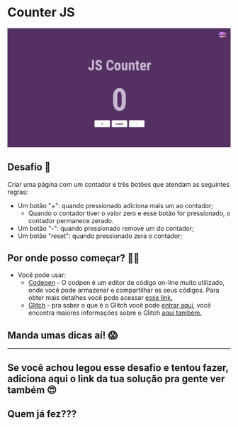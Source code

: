 # Counter JS

![Giphy of the counter application](../../assets/imgs/counter.gif)

## Desafio 🎯
Criar uma página com um contador e três botões que atendam as seguintes regras:
  - Um botão "+": quando pressionado adiciona mais um ao contador;
    - Quando o contador tiver o valor zero e esse botão for pressionado, o contador permanece zerado.
  - Um botão "-": quando pressionado remove um do contador;
  - Um botão "reset": quando pressionado zera o contador;



## Por onde posso começar? 💪🏽
- Você pode usar:
  - [Codepen](https://codepen.io/) - O codpen é um editor de código on-line muito utilizado, onde você pode armazenar e compartilhar os seus códigos. Para obter mais detalhes você pode acessar [esse link.](https://blog.codepen.io/2016/02/01/learn-how-the-editor-works-the-editor-tour/)
  - [Glitch](https://glitch.com/) - pra saber o que é o Glitch você pode [entrar aqui](https://medium.com/glitch/what-is-glitch-90cd75e40277), você encontra maiores informações sobre o Glitch [aqui também.](https://medium.com/@glitch)


## Manda umas dicas aí! 😱

---

## Se você achou legou esse desafio e tentou fazer, adiciona aqui o link da tua solução pra gente ver também 😍

## Quem já fez???
